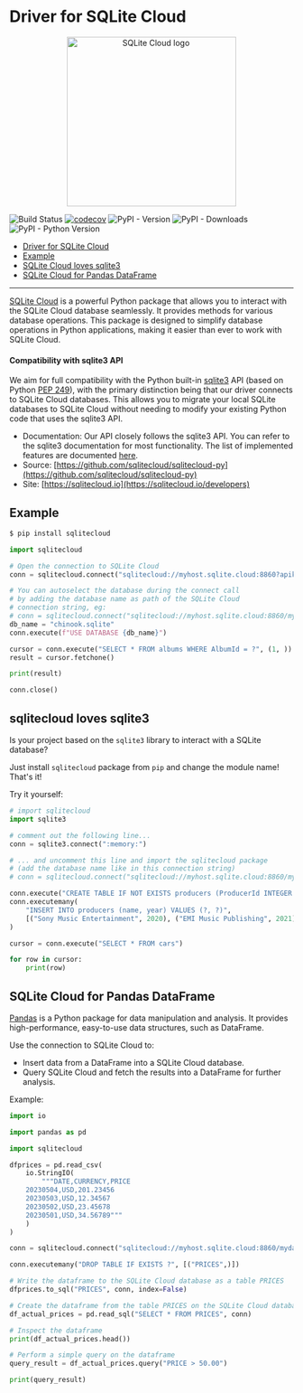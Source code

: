 # Driver for SQLite Cloud

<p align="center">
  <img src="https://sqlitecloud.io/social/logo.png" height="300" alt="SQLite Cloud logo">
</p>

![Build Status](https://github.com/sqlitecloud/sqlitecloud-py/actions/workflows/deploy.yaml/badge.svg "Build Status")
[![codecov](https://codecov.io/github/sqlitecloud/python/graph/badge.svg?token=38G6FGOWKP)](https://codecov.io/github/sqlitecloud/python)
![PyPI - Version](https://img.shields.io/pypi/v/sqlitecloud?link=https%3A%2F%2Fpypi.org%2Fproject%2FSqliteCloud%2F)
![PyPI - Downloads](https://img.shields.io/pypi/dm/sqlitecloud?link=https%3A%2F%2Fpypi.org%2Fproject%2FSqliteCloud%2F)
![PyPI - Python Version](https://img.shields.io/pypi/pyversions/sqlitecloud?link=https%3A%2F%2Fpypi.org%2Fproject%2FSqliteCloud%2F)


- [Driver for SQLite Cloud](#driver-for-sqlite-cloud)
- [Example](#example)
- [SQLite Cloud loves sqlite3](#sqlite-cloud-loves-sqlite3)
- [SQLite Cloud for Pandas DataFrame](#sqlite-cloud-for-pandas-dataframe)

---

[SQLite Cloud](https://sqlitecloud.io) is a powerful Python package that allows you to interact with the SQLite Cloud database seamlessly. It provides methods for various database operations. This package is designed to simplify database operations in Python applications, making it easier than ever to work with SQLite Cloud.


#### Compatibility with sqlite3 API

We aim for full compatibility with the Python built-in [sqlite3](https://docs.python.org/3.6/library/sqlite3.html) API (based on Python [PEP 249](https://peps.python.org/pep-0249)), with the primary distinction being that our driver connects to SQLite Cloud databases. This allows you to migrate your local SQLite databases to SQLite Cloud without needing to modify your existing Python code that uses the sqlite3 API.

- Documentation: Our API closely follows the sqlite3 API. You can refer to the sqlite3 documentation for most functionality. The list of implemented features are documented [here](https://github.com/sqlitecloud/sqlitecloud-py/issues/8).
- Source: [https://github.com/sqlitecloud/sqlitecloud-py](https://github.com/sqlitecloud/sqlitecloud-py)
- Site: [https://sqlitecloud.io](https://sqlitecloud.io/developers)

## Example

```bash
$ pip install sqlitecloud
```

```python
import sqlitecloud

# Open the connection to SQLite Cloud
conn = sqlitecloud.connect("sqlitecloud://myhost.sqlite.cloud:8860?apikey=myapikey")

# You can autoselect the database during the connect call
# by adding the database name as path of the SQLite Cloud
# connection string, eg:
# conn = sqlitecloud.connect("sqlitecloud://myhost.sqlite.cloud:8860/mydatabase?apikey=myapikey")
db_name = "chinook.sqlite"
conn.execute(f"USE DATABASE {db_name}")

cursor = conn.execute("SELECT * FROM albums WHERE AlbumId = ?", (1, ))
result = cursor.fetchone()

print(result)

conn.close()
```

## sqlitecloud loves sqlite3

Is your project based on the `sqlite3` library to interact with a SQLite database?

Just install `sqlitecloud` package from `pip` and change the module name! That's it!

Try it yourself:

```python
# import sqlitecloud
import sqlite3

# comment out the following line...
conn = sqlite3.connect(":memory:")

# ... and uncomment this line and import the sqlitecloud package
# (add the database name like in this connection string)
# conn = sqlitecloud.connect("sqlitecloud://myhost.sqlite.cloud:8860/mydatabase.sqlite?apikey=myapikey")

conn.execute("CREATE TABLE IF NOT EXISTS producers (ProducerId INTEGER PRIMARY KEY, name TEXT, year INTEGER)")
conn.executemany(
    "INSERT INTO producers (name, year) VALUES (?, ?)",
    [("Sony Music Entertainment", 2020), ("EMI Music Publishing", 2021)],
)

cursor = conn.execute("SELECT * FROM cars")

for row in cursor:
    print(row)
```

## SQLite Cloud for Pandas DataFrame

[Pandas](https://pypi.org/project/pandas/) is a Python package for data manipulation and analysis. It provides high-performance, easy-to-use data structures, such as DataFrame.

Use the connection to SQLite Cloud to:
- Insert data from a DataFrame into a SQLite Cloud database.
- Query SQLite Cloud and fetch the results into a DataFrame for further analysis.

Example:

```python
import io

import pandas as pd

import sqlitecloud

dfprices = pd.read_csv(
    io.StringIO(
        """DATE,CURRENCY,PRICE
    20230504,USD,201.23456
    20230503,USD,12.34567
    20230502,USD,23.45678
    20230501,USD,34.56789"""
    )
)

conn = sqlitecloud.connect("sqlitecloud://myhost.sqlite.cloud:8860/mydatabase.sqlite?apikey=myapikey")

conn.executemany("DROP TABLE IF EXISTS ?", [("PRICES",)])

# Write the dataframe to the SQLite Cloud database as a table PRICES
dfprices.to_sql("PRICES", conn, index=False)

# Create the dataframe from the table PRICES on the SQLite Cloud database
df_actual_prices = pd.read_sql("SELECT * FROM PRICES", conn)

# Inspect the dataframe
print(df_actual_prices.head())

# Perform a simple query on the dataframe
query_result = df_actual_prices.query("PRICE > 50.00")

print(query_result)
```

